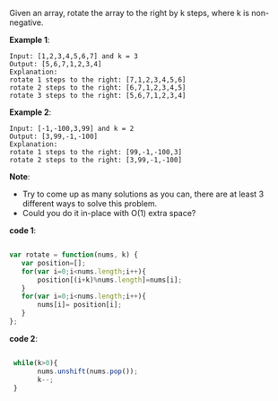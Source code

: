 Given an array, rotate the array to the right by k steps, where k is non-negative.

**Example 1**:
```
Input: [1,2,3,4,5,6,7] and k = 3
Output: [5,6,7,1,2,3,4]
Explanation:
rotate 1 steps to the right: [7,1,2,3,4,5,6]
rotate 2 steps to the right: [6,7,1,2,3,4,5]
rotate 3 steps to the right: [5,6,7,1,2,3,4]
```

**Example 2**:
```
Input: [-1,-100,3,99] and k = 2
Output: [3,99,-1,-100]
Explanation: 
rotate 1 steps to the right: [99,-1,-100,3]
rotate 2 steps to the right: [3,99,-1,-100]
```

**Note**:

- Try to come up as many solutions as you can, there are at least 3 different ways to solve this problem.
- Could you do it in-place with O(1) extra space?


**code 1**:

```js

var rotate = function(nums, k) {
   var position=[];
   for(var i=0;i<nums.length;i++){
       position[(i+k)%nums.length]=nums[i];
   }
   for(var i=0;i<nums.length;i++){
       nums[i]= position[i];
   }
};

```


**code 2**:

```js

 while(k>0){
       nums.unshift(nums.pop());
       k--;
 }

```